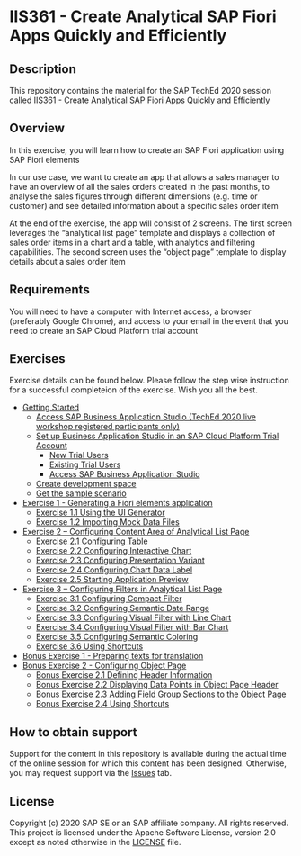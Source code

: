 # IIS361 - Create Analytical SAP Fiori Apps Quickly and Efficiently

## Description

This repository contains the material for the SAP TechEd 2020 session called IIS361 - Create Analytical SAP Fiori Apps Quickly and Efficiently  

## Overview

In this exercise, you will learn how to create an SAP Fiori application using SAP Fiori elements

In our use case, we want to create an app that allows a sales manager to have an overview of all the sales orders created in the past months, to analyse the sales figures through different dimensions (e.g. time or customer) and see detailed information about a specific sales order item

At the end of the exercise, the app will consist of 2 screens. The first screen leverages the “analytical list page” template and displays a collection of sales order items in a chart and a table, with analytics and filtering capabilities. The second screen uses the “object page” template to display details about a sales order item


## Requirements

You will need to have a computer with Internet access, a browser (preferably Google Chrome), and access to your email in the event that you need to create an SAP Cloud Platform trial account

## Exercises

Exercise details can be found below. Please follow the step wise instruction for a successful completeion of the exercise.
Wish you all the best.

- [Getting Started](exercises/ex0#getting-started---setting-up-your-development-environment)
  - [Access SAP Business Application Studio (TechEd 2020 live workshop registered participants only)](exercises/ex0#access-sap-business-application-studio-teched-2020-live-workshop-registered-participants-only)
  - [Set up Business Application Studio in an SAP Cloud Platform Trial Account](exercises/ex0#set-up-business-application-studio-in-an-sap-cloud-platform-trial-account)
    - [New Trial Users](exercises/ex0#new-trial-users)
    - [Existing Trial Users](exercises/ex0#existing-trial-users)
    - [Access SAP Business Application Studio](exercises/ex0#access-sap-business-application-studio)
  - [Create development space](exercises/ex0#create-dev-space)
  - [Get the sample scenario](exercises/ex0#get-the-sample-scenario)
- [Exercise 1 - Generating a Fiori elements application](exercises/ex1/README.md)
  - [Exercise 1.1 Using the UI Generator](exercises/ex1#exercise-11-using-the-ui-generator)
  - [Exercise 1.2 Importing Mock Data Files](exercises/ex1#exercise-12-importing-mock-data-files)
- [Exercise 2 – Configuring Content Area of Analytical List Page](exercises/ex2/README.md)
  - [Exercise 2.1 Configuring Table](exercises/ex2#exercise-21-configuring-table)
  - [Exercise 2.2 Configuring Interactive Chart](exercises/ex2#exercise-22-configuring-interactive-chart)
  - [Exercise 2.3 Configuring Presentation Variant](exercises/ex2#exercise-23-configuring-presentation-variant)
  - [Exercise 2.4 Configuring Chart Data Label](exercises/ex2#exercise-24-configuring-chart-data-label)
  - [Exercise 2.5 Starting Application Preview](exercises/ex2#exercise-25-starting-application-preview)
- [Exercise 3 – Configuring Filters in Analytical List Page](exercises/ex3/README.md)
  - [Exercise 3.1 Configuring Compact Filter](exercises/ex3#exercise-31-configuring-compact-filter)
  - [Exercise 3.2 Configuring Semantic Date Range](exercises/ex3#exercise-32-configuring-semantic-date-range)
  - [Exercise 3.3 Configuring Visual Filter with Line Chart](exercises/ex3#exercise-33-configuring-visual-filter-with-line-chart)
  - [Exercise 3.4 Configuring Visual Filter with Bar Chart](exercises/ex3#exercise-34-configuring-visual-filter-with-bar-chart)
  - [Exercise 3.5 Configuring Semantic Coloring](exercises/ex3#exercise-35-configuring-semantic-coloring)
  - [Exercise 3.6 Using Shortcuts](exercises/ex3#exercise-36-using-shortcuts)
- [Bonus Exercise 1 - Preparing texts for translation](exercises/ex4/README.md)
- [Bonus Exercise 2 - Configuring Object Page](exercises/ex5/README.md)
  - [Bonus Exercise 2.1 Defining Header Information](exercises/ex5#bonus-exercise-21-defining-header-information)
  - [Bonus Exercise 2.2 Displaying Data Points in Object Page Header](exercises/ex5#bonus-exercise-22-displaying-data-points-in-object-page-header)
  - [Bonus Exercise 2.3 Adding Field Group Sections to the Object Page](exercises/ex5#bonus-exercise-23-adding-field-group-sections-to-the-object-page)
  - [Bonus Exercise 2.4 Using Shortcuts](exercises/ex5#bonus-exercise-24-using-shortcuts)

## How to obtain support

Support for the content in this repository is available during the actual time of the online session for which this content has been designed. Otherwise, you may request support via the [Issues](../../issues) tab.

## License

Copyright (c) 2020 SAP SE or an SAP affiliate company. All rights reserved. This project is licensed under the Apache Software License, version 2.0 except as noted otherwise in the [LICENSE](LICENSES/Apache-2.0.txt) file.

